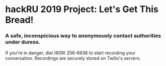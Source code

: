 # hackRU 2019 Project: Let's Get This Bread!
### A safe, inconspicious way to anonymously contact authorities under duress. 

If you're in danger, dial (609) 256-6938 to start recording your conversation. Recordings are securely stored on Twilio's servers.
